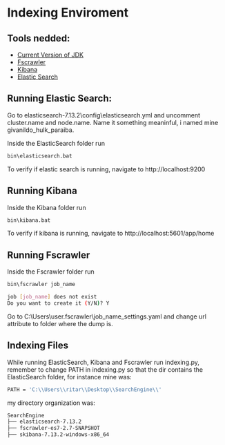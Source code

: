 # Indexing Enviroment

## Tools nedded:
* [Current Version of JDK](https://www.oracle.com/br/java/technologies/javase/javase-jdk8-downloads.html) 
* [Fscrawler](https://oss.sonatype.org/content/repositories/snapshots/fr/pilato/elasticsearch/crawler/fscrawler-es7/2.7-SNAPSHOT/)
* [Kibana](https://www.elastic.co/guide/en/kibana/current/install.html)
* [Elastic Search](https://www.elastic.co/pt/downloads/elasticsearch)

## Running Elastic Search:

Go to elasticsearch-7.13.2\config\elasticsearch.yml and uncomment cluster.name and node.name. Name it something meaninful, i named mine givanildo_hulk_paraiba. 

Inside the ElasticSearch folder run 
````bash
bin\elasticsearch.bat
````
To verify if elastic search is running, navigate to http://localhost:9200 
<!--  -->
## Running Kibana
Inside the Kibana folder run 
````bash
bin\kibana.bat
````
To verify if kibana is running, navigate to http://localhost:5601/app/home

## Running Fscrawler
Inside the Fscrawler folder run 
````bash
bin\fscrawler job_name
````
````bash
job [job_name] does not exist
Do you want to create it (Y/N)? Y
````
Go to C:\Users\user\.fscrawler\job_name\_settings.yaml and change url attribute to folder where the dump is.

## Indexing Files
While running ElasticSearch, Kibana and Fscrawler run indexing.py, remember to change PATH in indexing.py so that the dir contains the ElasticSearch folder, for instance mine was:

````bash
PATH = 'C:\\Users\\ritar\\Desktop\\SearchEngine\\'
````

my directory organization was:

````bash
SearchEngine
├── elasticsearch-7.13.2
├── fscrawler-es7-2.7-SNAPSHOT
├── skibana-7.13.2-windows-x86_64
````